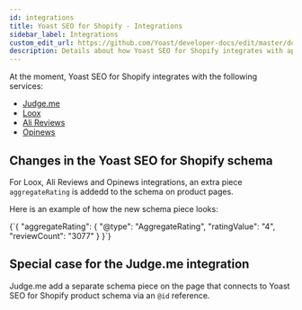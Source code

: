 ```yaml
---
id: integrations
title: Yoast SEO for Shopify - Integrations
sidebar_label: Integrations
custom_edit_url: https://github.com/Yoast/developer-docs/edit/master/docs/shopify/integrations.md
description: Details about how Yoast SEO for Shopify integrates with apps and services
---
```


At the moment, Yoast SEO for Shopify integrates with the following services:
- [Judge.me](https://apps.shopify.com/judgeme)
- [Loox](https://apps.shopify.com/loox)
- [Ali Reviews](https://apps.shopify.com/ali-reviews)
- [Opinews](https://apps.shopify.com/photo-reviews)

## Changes in the Yoast SEO for Shopify schema

For Loox, Ali Reviews and Opinews integrations, an extra piece `aggregateRating` is addedd to the schema on product pages.

Here is an example of how the new schema piece looks:

<YoastSchemaExample>
{`{
"aggregateRating": {
    "@type": "AggregateRating",
    "ratingValue": "4",
    "reviewCount": "3077"
}
}`}

## Special case for the Judge.me integration

Judge.me add a separate schema piece on the page that connects to Yoast SEO for Shopify product schema via an `@id` reference.